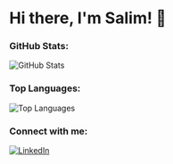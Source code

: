 # Hi there, I'm Salim! 👋

<!---
### About Me
I'm a passionate software engineer with a love for learning new technologies and solving complex problems.

- 💬 Ask me about **Java**, **Spring**, **Software architecture**, **JavaScript** and **Angular**.
- ⚡ Fun fact: I love open source projects and playing games.
- 🎯 I'm currently doing projects with an unfamiliar tech stack.

### Languages and Tools:
![Spring](https://img.shields.io/badge/-Spring-000?&logo=Spring)
![JavaScript](https://img.shields.io/badge/-JavaScript-000?&logo=JavaScript)
![TypeScript](https://img.shields.io/badge/-TypeScript-000?&logo=TypeScript)
![Angular](https://img.shields.io/badge/-Angular-000?&logo=Angular)
![Node.js](https://img.shields.io/badge/-Node.js-000?&logo=Node.js)
![MongoDB](https://img.shields.io/badge/-MongoDB-000?&logo=MongoDB)
![Git](https://img.shields.io/badge/-Git-000?&logo=Git)
![Docker](https://img.shields.io/badge/-Docker-000?&logo=Docker)
![AWS](https://img.shields.io/badge/AWS-232F3E?style=flat&logo=amazonwebservices&logoColor=white)

-->
### GitHub Stats:
![GitHub Stats](https://github-readme-stats-bay-tau-61.vercel.app/api?username=limsamh&show_icons=true&theme=radical)

### Top Languages:
![Top Languages](https://github-readme-stats-bay-tau-61.vercel.app/api/top-langs/?username=limsamh&layout=compact&theme=radical)

### Connect with me:
[![LinkedIn](https://img.shields.io/badge/-LinkedIn-000?&logo=LinkedIn)](https://fr.linkedin.com/in/salim-mh-igu%C3%A9)
